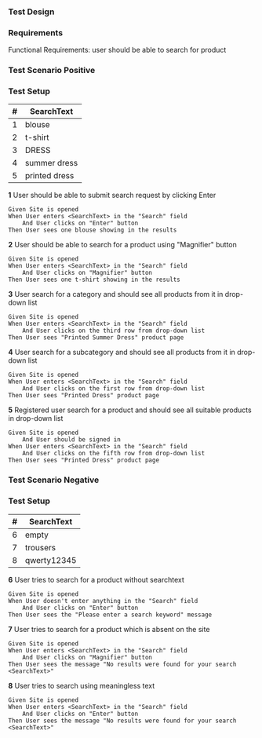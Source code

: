 ### Test Design

### Requirements

Functional Requirements: user should be able to search for product

### Test Scenario Positive

### Test Setup

| # | SearchText |
| - | ---------- |
| 1 | blouse |
| 2 | t-shirt |
| 3 | DRESS |
| 4 | summer dress | 
| 5 | printed dress |

**1** User should be able to submit search request by clicking Enter
```gherkin
Given Site is opened
When User enters <SearchText> in the "Search" field
    And User clicks on "Enter" button
Then User sees one blouse showing in the results
```
**2** User should be able to search for a product using "Magnifier" button
```gherkin
Given Site is opened
When User enters <SearchText> in the "Search" field
    And User clicks on "Magnifier" button
Then User sees one t-shirt showing in the results
```
**3** User search for a category and should see all products from it in drop-down list
```gherkin
Given Site is opened
When User enters <SearchText> in the "Search" field
    And User clicks on the third row from drop-down list
Then User sees "Printed Summer Dress" product page
```
**4** User search for a subcategory and should see all products from it in drop-down list
```gherkin
Given Site is opened
When User enters <SearchText> in the "Search" field
    And User clicks on the first row from drop-down list
Then User sees "Printed Dress" product page
```
**5** Registered user search for a product and should see all suitable products in drop-down list
```gherkin
Given Site is opened
    And User should be signed in
When User enters <SearchText> in the "Search" field
    And User clicks on the fifth row from drop-down list
Then User sees "Printed Dress" product page
```

### Test Scenario Negative

### Test Setup

| # | SearchText |
| - | ---------- |
| 6 | empty |
| 7 | trousers |
| 8 | qwerty12345 |

**6** User tries to search for a product without searchtext
```gherkin
Given Site is opened
When User doesn't enter anything in the "Search" field
    And User clicks on "Enter" button
Then User sees the "Please enter a search keyword" message
```
**7** User tries to search for a product which is absent on the site
```gherkin
Given Site is opened
When User enters <SearchText> in the "Search" field
    And User clicks on "Magnifier" button
Then User sees the message "No results were found for your search <SearchText>" 
```
**8** User tries to search using meaningless text
```gherkin
Given Site is opened
When User enters <SearchText> in the "Search" field
    And User clicks on "Enter" button
Then User sees the message "No results were found for your search <SearchText>"
```



